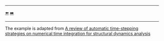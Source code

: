 ***
[⬅️](../011/README.md "Previous example")
[➡️](../013/README.md "Next example")
***

The example is adapted from [A review of automatic time-stepping strategies on numerical time integration for structural dynamics analysis](http://dx.doi.org/10.1016/j.engstruct.2014.08.016)
